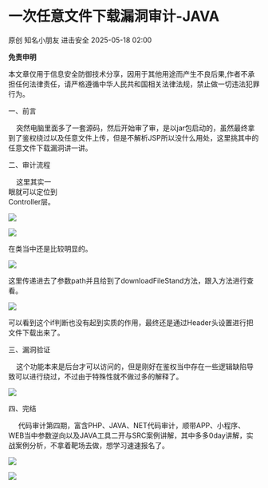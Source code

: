 #  一次任意文件下载漏洞审计-JAVA   
原创 知名小朋友  进击安全   2025-05-18 02:00  
  
**免责申明**  
  
本文章仅用于信息安全防御技术分享，因用于其他用途而产生不良后果,作者不承担任何法律责任，请严格遵循中华人民共和国相关法律法规，禁止做一切违法犯罪行为。  
  
  
一、前言  
  
    突然电脑里面多了一套源码，然后开始审了审，是以jar包启动的，虽然最终拿到了鉴权绕过以及任意文件上传，但是不解析JSP所以没什么用处，这里挑其中的任意文件下载漏洞讲一讲。  
  
二、审计流程  
  
    这里其实一  
眼就可以定位到  
Controller层。  
  
![](https://mmbiz.qpic.cn/sz_mmbiz_png/ZRKuxIKRyhVly8qplaE54SHodo51qict8BiaPjIeebZfjaqF2ewr5xyhZpALaNVQf5LRwtvh4eLDwicTHBQOL0zzA/640?wx_fmt=png&from=appmsg "")  
  
![](https://mmbiz.qpic.cn/sz_mmbiz_png/ZRKuxIKRyhVly8qplaE54SHodo51qict8SFyRGMYCHBkv2px7yF0eeydCGhDlT0TTZ2JuNUwzQdrM1JQNiciatJwQ/640?wx_fmt=png&from=appmsg "")  
  
在类当中还是比较明显的。  
  
![](https://mmbiz.qpic.cn/sz_mmbiz_png/ZRKuxIKRyhVly8qplaE54SHodo51qict8ysIl2MO2pOEjVzCUVPrdTuBicHJ1muxWPOlLvHGxXb0kzmyQpw6iaOIg/640?wx_fmt=png&from=appmsg "")  
  
这里传递进去了参数path并且给到了downloadFileStand方法，跟入方法进行查看。  
  
![](https://mmbiz.qpic.cn/sz_mmbiz_png/ZRKuxIKRyhVly8qplaE54SHodo51qict89Cicd029KOMjEzbYqHeLKN3GEoO0yUfAEGBgh9eSUdCJHKILzX4Tl9w/640?wx_fmt=png&from=appmsg "")  
  
可以看到这个if判断也没有起到实质的作用，最终还是通过Header头设置进行把文件下载出来了。  
  
三、漏洞验证  
  
    这个功能本来是后台才可以访问的，但是刚好在鉴权当中存在一些逻辑缺陷导致可以进行绕过，不过由于特殊性就不做过多的解释了。  
  
![](https://mmbiz.qpic.cn/sz_mmbiz_png/ZRKuxIKRyhVly8qplaE54SHodo51qict8XEkwWkd9FwfPKWpTGf52HupDgWJtTvnZ3X115jEw9wFFZmPdS20gCg/640?wx_fmt=png&from=appmsg "")  
  
四、完结  
  
     代码审计第四期，富含PHP、JAVA、NET代码审计，顺带APP、小程序、WEB当中参数逆向以及JAVA工具二开与SRC案例讲解，其中多多0day讲解，实战案例分析，不拿着靶场去做，想学习速速报名了。  
  
![](https://mmbiz.qpic.cn/sz_mmbiz_png/ZRKuxIKRyhUicibrBmrZ2iazoDJic2RyDklw4547e6aNia1OEMntI6wGqRdvr87XVgUdiaiczwW67bRO3iayvd7H7bZoeQ/640?wx_fmt=png&from=appmsg&tp=wxpic&wxfrom=13&wx_lazy=1 "")  
  
![](https://mmbiz.qpic.cn/sz_mmbiz_jpg/ZRKuxIKRyhXhuxbCGecu4ibia3kSXD8ePQHrSvPSNtC7PmjzQwR88Hu0LpuXdQzamKBCPAXX82anLS8f0FF3LzzQ/640?wx_fmt=jpeg "")  
  
  
  
